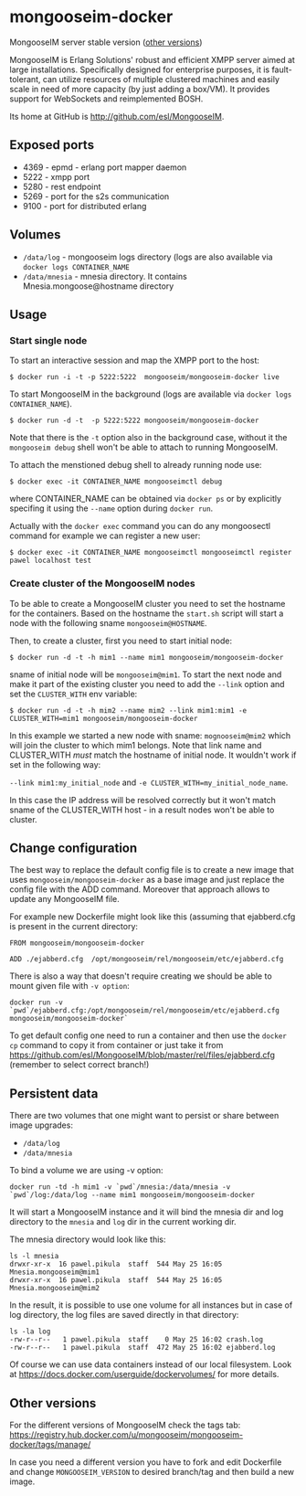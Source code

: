 # mongooseim-docker

MongooseIM server stable version ([other versions](#other-versions))

MongooseIM is Erlang Solutions' robust and efficient XMPP server aimed at large installations. Specifically designed for enterprise purposes, it is fault-tolerant, can utilize resources of multiple clustered machines and easily scale in need of more capacity (by just adding a box/VM). It provides support for WebSockets and reimplemented BOSH.

Its home at GitHub is http://github.com/esl/MongooseIM.

## Exposed ports

* 4369 - epmd - erlang port mapper daemon
* 5222 - xmpp port
* 5280 - rest endpoint
* 5269 - port for the s2s communication
* 9100 - port for distributed erlang

## Volumes

* `/data/log` - mongooseim logs directory (logs are also available via `docker logs CONTAINER_NAME`
* `/data/mnesia` - mnesia directory. It contains Mnesia.mongoose@hostname directory

## Usage

### Start single node

To start an interactive session and map the XMPP port to the host:

`$ docker run -i -t -p 5222:5222  mongooseim/mongooseim-docker live`

To start MongooseIM in the background (logs are available via `docker logs CONTAINER_NAME`).

`$ docker run -d -t  -p 5222:5222 mongooseim/mongooseim-docker`

Note that there is the `-t` option also in the background case, without it
the `mongooseim debug` shell won't be able to attach to running MongooseIM.

To attach the menstioned debug shell to already running node use:

`$ docker exec -it CONTAINER_NAME mongooseimctl debug`

where CONTAINER_NAME can be obtained via `docker ps` or by explicitly specifing
it using the `--name` option during `docker run`.

Actually with the `docker exec` command you can do any mongoosectl command for example
we can  register a new user:

`$ docker exec -it CONTAINER_NAME mongooseimctl mongooseimctl register pawel localhost test`

### Create cluster of the MongooseIM nodes

To be able to create a MongooseIM cluster you need to set the hostname for
the containers. Based on the hostname the `start.sh` script will start a node with
the following sname `mongooseim@HOSTNAME`.

Then, to create a cluster, first you need to start initial node:

`$ docker run -d -t -h mim1 --name mim1 mongooseim/mongooseim-docker `

sname of initial node will be `mongooseim@mim1`. To start the next node and make
it part of the existing cluster you need to add the `--link` option and set the
`CLUSTER_WITH` env variable:

`$ docker run -d -t -h mim2 --name mim2 --link mim1:mim1 -e CLUSTER_WITH=mim1 mongooseim/mongooseim-docker `

In this example we started a new node with sname: `mognooseim@mim2`
which will join the cluster to which mim1 belongs.  Note that link name
and CLUSTER_WITH *must* match the hostname of initial node.
It wouldn't work if set in the following way:

`--link mim1:my_initial_node` and `-e CLUSTER_WITH=my_initial_node_name`.

In this case the IP address will be resolved correctly but it won't match
sname of the CLUSTER_WITH host - in a result nodes won't be able to cluster.

## Change configuration

The best way to replace the default config file is to create a new image that uses
`mongooseim/mongooseim-docker` as a base image and just replace the config file
with the ADD command. Moreover that approach allows to update any MongooseIM file.

For example new Dockerfile might look like this (assuming that ejabberd.cfg is present in the
current directory:

```
FROM mongooseim/mongooseim-docker

ADD ./ejabberd.cfg  /opt/mongooseim/rel/mongooseim/etc/ejabberd.cfg
```

There is also a way that doesn't require creating  we should be
able to mount given file with `-v option`:

```
docker run -v `pwd`/ejabberd.cfg:/opt/mongooseim/rel/mongooseim/etc/ejabberd.cfg mongooseim/mongooseim-docker`
```

To get default config one need to run a container and then use the `docker cp`
command to copy it from container or just take it from https://github.com/esl/MongooseIM/blob/master/rel/files/ejabberd.cfg (remember to select correct branch!)

## Persistent data

There are two volumes that one might want to persist or share between image upgrades:

* `/data/log`
* `/data/mnesia`

To bind a volume we are using -v option:

```
docker run -td -h mim1 -v `pwd`/mnesia:/data/mnesia -v `pwd`/log:/data/log --name mim1 mongooseim/mongooseim-docker
```

It will start a MongooseIM instance and it will bind the mnesia dir and log directory
to the `mnesia` and `log` dir in the current working dir.

The mnesia directory would look like this:

```
ls -l mnesia
drwxr-xr-x  16 pawel.pikula  staff  544 May 25 16:05 Mnesia.mongooseim@mim1
drwxr-xr-x  16 pawel.pikula  staff  544 May 25 16:05 Mnesia.mongooseim@mim2
```

In the result, it is possible to use one volume for all instances but in case of
log directory, the log files are saved directly in that directory:

```
ls -la log
-rw-r--r--   1 pawel.pikula  staff    0 May 25 16:02 crash.log
-rw-r--r--   1 pawel.pikula  staff  472 May 25 16:02 ejabberd.log
```

Of course we can use data containers instead of our local filesystem. Look at
https://docs.docker.com/userguide/dockervolumes/ for more details.

## Other versions

For the different versions of MongooseIM check the tags tab:
https://registry.hub.docker.com/u/mongooseim/mongooseim-docker/tags/manage/

In case you need a different version you have to fork and edit Dockerfile and change `MONGOOSEIM_VERSION` to desired branch/tag and then build a new image.


